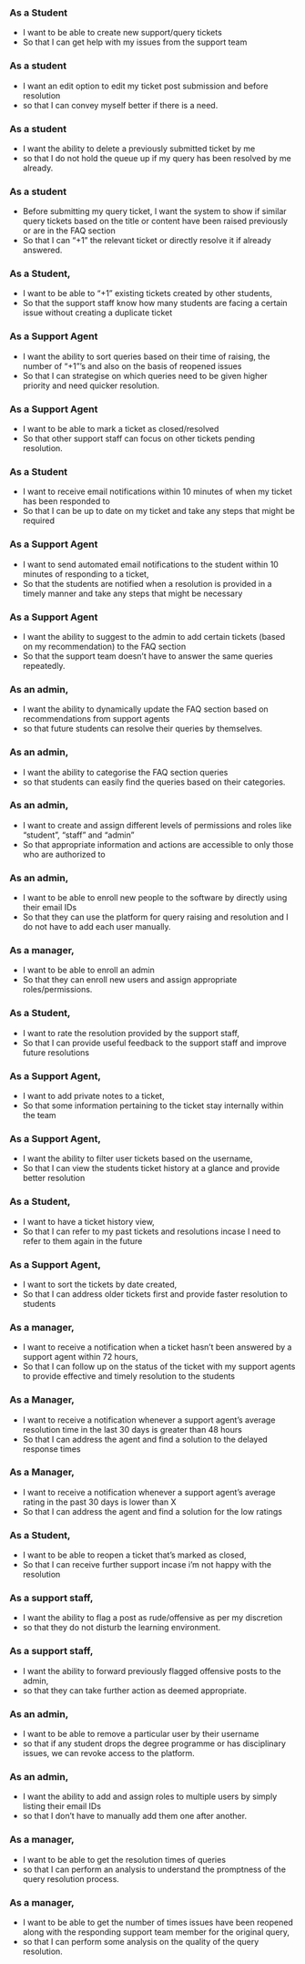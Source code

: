 ### As a Student
- I want to be able to create new support/query tickets
- So that I can get help with my issues from the support team

### As a student 
- I want an edit option to edit my ticket post submission and before resolution
- so that I can convey myself better if there is a need.

### As a student
- I want the ability to delete a previously submitted ticket by me
- so that I do not hold the queue up if my query has been resolved by me already.

### As a student 
-  Before submitting my query ticket, I want the system to show if similar query tickets based on the title or content have been raised previously or are in the FAQ section 
- So that I can “+1” the relevant ticket or directly resolve it if already answered.

### As a Student,
- I want to be able to “+1” existing tickets created by other students,
- So that the support staff know how many students are facing a certain issue without creating a duplicate ticket

### As a Support Agent 
- I want the ability to sort queries based on their time of raising, the number of “+1”’s and also on the basis of reopened issues
- So that I can strategise on which queries need to be given higher priority and need quicker resolution.

### As a Support Agent
- I want to be able to mark a ticket as closed/resolved
- So that other support staff can focus on other tickets pending resolution.

### As a Student
- I want to receive email notifications within 10 minutes of when my ticket has been responded to
- So that I can be up to date on my ticket and take any steps that might be required

### As a Support Agent
- I want to send automated email notifications to the student within 10 minutes of responding to a ticket, 
- So that the students are notified when a resolution is provided in a timely manner and take any steps that might be necessary

### As a Support Agent 
- I want the ability to suggest to the admin to add certain tickets (based on my recommendation) to the FAQ section 
- So that the support team doesn’t have to answer the same queries repeatedly.

### As an admin,
- I want the ability to dynamically update the FAQ section based on recommendations        from support agents
- so that future students can resolve their queries by themselves.

### As an admin,
- I want the ability to categorise the FAQ section queries
- so that students can easily find the queries based on their categories.

### As an admin,
- I want to create and assign different levels of permissions and roles like “student”, “staff” and “admin”
- So that appropriate information and actions are accessible to only those who are authorized to

### As an admin, 
- I want to be able to enroll new people to the software by directly using their email IDs 
- So that they can use the platform for query raising and resolution and I do not have to add each user manually.

### As a manager,
- I want to be able to enroll an admin
- So that they can enroll new users and assign appropriate roles/permissions.

### As a Student,
- I want to rate the resolution provided by the support staff,
- So that I can provide useful feedback to the support staff and improve future resolutions

### As a Support Agent,
- I want to add private notes to a ticket, 
- So that some information pertaining to the ticket stay internally within the team

### As a Support Agent, 
- I want the ability to filter user tickets based on the username,
- So that I can view the students ticket history at a glance and provide better resolution

### As a Student,
- I want to have a ticket history view,
- So that I can refer to my past tickets and resolutions incase I need to refer to them again in the future

### As a Support Agent,
- I want to sort the tickets by date created,
- So that I can address older tickets first and provide faster resolution to students

### As a manager,
- I want to receive a notification when a ticket hasn’t been answered by a support agent within 72 hours,
- So that I can follow up on the status of the ticket with my support agents to provide effective and timely resolution to the students 

### As a Manager,
- I want to receive a notification whenever a support agent’s average resolution time in the last 30 days is greater than 48 hours
- So that I can address the agent and find a solution to the delayed response times


### As a Manager, 
- I want to receive a notification whenever a support agent’s average rating in the past 30 days is lower than X 
- So that I can address the agent and find a solution for the low ratings

### As a Student,
- I want to be able to reopen a ticket that’s marked as closed,
- So that I can receive further support incase i’m not happy with the resolution

### As a support staff, 
- I want the ability to flag a post as rude/offensive as per my discretion 
- so that they do not disturb the learning environment.

### As a support staff, 
- I want the ability to forward previously flagged offensive posts to the admin, 
- so that they can take further action as deemed appropriate.

### As an admin, 
- I want to be able to remove a particular user by their username 
- so that if any student drops the degree programme or has disciplinary issues, we can revoke access to the platform.

### As an admin, 
- I want the ability to add and assign roles to multiple users by simply listing their email IDs 
- so that I don’t have to manually add them one after another.

### As a manager, 
- I want to be able to get the resolution times of queries 
- so that I can perform an analysis to understand the promptness of the query resolution process.

### As a manager, 
- I want to be able to get the number of times issues have been reopened along with the responding support team member for the original query, 
- so that I can perform some analysis on the quality of the query resolution.

